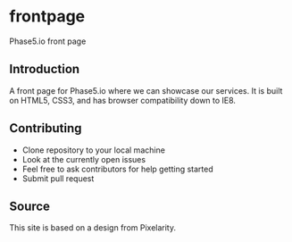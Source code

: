 # frontpage
Phase5.io front page

## Introduction
A front page for Phase5.io where we can showcase our services. It is built on HTML5, CSS3, and has browser compatibility
down to IE8.

## Contributing
- Clone repository to your local machine
- Look at the currently open issues
- Feel free to ask contributors for help getting started
- Submit pull request

## Source
This site is based on a design from Pixelarity.
